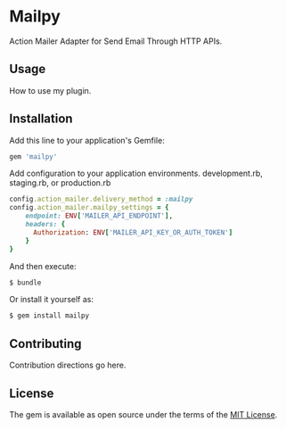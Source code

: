 # Mailpy
Action Mailer Adapter for Send Email Through HTTP APIs.

## Usage
How to use my plugin.

## Installation
Add this line to your application's Gemfile:

```ruby
gem 'mailpy'
```

Add configuration to your application environments. development.rb, staging.rb, or production.rb

```ruby
config.action_mailer.delivery_method = :mailpy
config.action_mailer.mailpy_settings = {
	endpoint: ENV['MAILER_API_ENDPOINT'],
	headers: {
	  Authorization: ENV['MAILER_API_KEY_OR_AUTH_TOKEN']
	}
}
```

And then execute:
```bash
$ bundle
```

Or install it yourself as:
```bash
$ gem install mailpy
```

## Contributing
Contribution directions go here.

## License
The gem is available as open source under the terms of the [MIT License](https://opensource.org/licenses/MIT).
